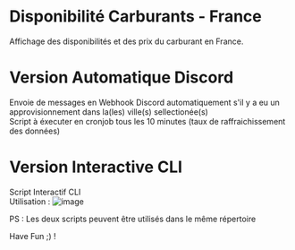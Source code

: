 # Disponibilité Carburants - France
Affichage des disponibilités et des prix du carburant en France.

# Version Automatique Discord
Envoie de messages en Webhook Discord automatiquement s'il y a eu un approvisionnement dans la(les) ville(s) sellectionée(s)<br>
Script à éxecuter en cronjob tous les 10 minutes (taux de raffraichissement des données)

# Version Interactive CLI
Script Interactif CLI<br>
Utilisation : ![image](https://user-images.githubusercontent.com/55196216/196660526-66e2889f-d056-4f31-8f29-7c9c7178c2be.png)

PS : Les deux scripts peuvent être utilisés dans le même répertoire

Have Fun ;) !
